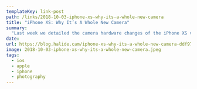 ```yaml
---
templateKey: link-post
path: /links/2018-10-03-iphone-xs-why-its-a-whole-new-camera
title: "iPhone XS: Why It’s A Whole New Camera"
summary:
  "Last week we detailed the camera hardware changes of the iPhone XS vs. the iPhone X, and I wondered why Apple’s keynote focused on changes in camera software rather than the new hardware. After testing the iPhone XS cameras for the last week, I get it. "
date: 
url: https://blog.halide.cam/iphone-xs-why-its-a-whole-new-camera-ddf9780d714c
image: 2018-10-03-iphone-xs-why-its-a-whole-new-camera.jpeg
tags:
  - ios
  - apple
  - iphone
  - photography
---
```

